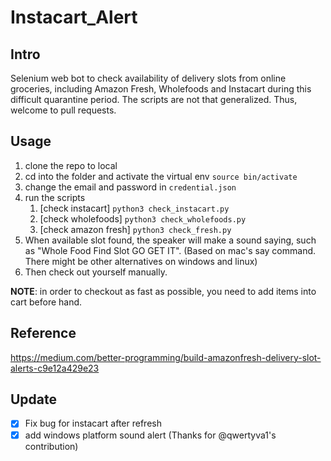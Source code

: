 # Instacart_Alert
## Intro
Selenium web bot to check availability of delivery slots from online groceries, including Amazon Fresh, Wholefoods and Instacart during this difficult quarantine period.
The scripts are not that generalized. Thus, welcome to pull requests.

## Usage
1. clone the repo to local
2. cd into the folder and activate the virtual env ```source bin/activate```
3. change the email and password in ```credential.json```
4. run the scripts
   1. [check instacart] ```python3 check_instacart.py```
   2. [check wholefoods] ```python3 check_wholefoods.py```
   3. [check amazon fresh] ```python3 check_fresh.py```
5. When available slot found, the speaker will make a sound saying, such as "Whole Food Find Slot GO GET IT". (Based on mac's say command. There might be other alternatives on windows and linux)
6. Then check out yourself manually.

**NOTE**: in order to checkout as fast as possible, you need to add items into cart before hand.
## Reference
https://medium.com/better-programming/build-amazonfresh-delivery-slot-alerts-c9e12a429e23

## Update
- [x] Fix bug for instacart after refresh
- [x] add windows platform sound alert (Thanks for @qwertyva1's contribution)
